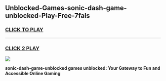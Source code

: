 
## Unblocked-Games-sonic-dash-game-unblocked-Play-Free-7fals
<h3>
<a href="https://premium76.site?title=sonic-dash-game-unblocked&ref=21A">CLICK TO PLAY</a></h3>
<hr>

<h3>
<a href="https://premium76.site?title=sonic-dash-game-unblocked&ref=21A">CLICK 2 PLAY</a>
  
</h3>

<a href="https://premium76.site?title=sonic-dash-game-unblocked&ref=21A"><img src="https://clearcache.store/games.png"></a>


**sonic-dash-game-unblocked games unblocked: Your Gateway to Fun and Accessible Online Gaming**
